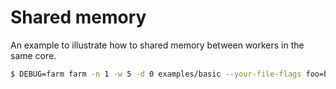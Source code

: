# Shared memory

An example to illustrate how to shared memory between workers in the same core.

```bash
$ DEBUG=farm farm -n 1 -w 5 -d 0 examples/basic --your-file-flags foo=bar
```
